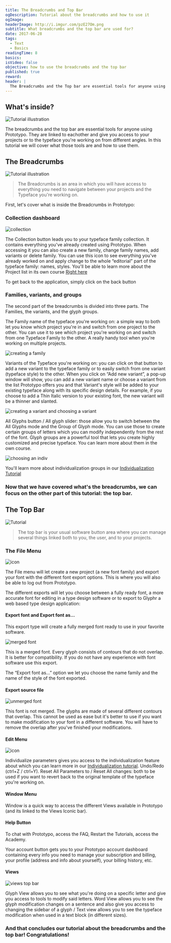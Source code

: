 ```yaml
---
title: The Breadcrumbs and Top Bar
ogDescription: Tutorial about the breadcrumbs and how to use it
ogImage:
headerImage: http://i.imgur.com/pzE27Om.png
subtitle: What breadcrumbs and the top bar are used for?
date: 2017-06-28
tags:
  - Text
  - Basics
readingTime: 8
basics:
isVideo: false
objective: how to use the breadcrumbs and the top bar
published: true
reward:
header: |
  The Breadcrumbs and the Top bar are essential tools for anyone using Prototypo. In this tutorial we will cover what's in both those tools and how to use them.
---
```


## What's inside?

![Tutorial illustration](goldenthreadgifcomp2.gif)

The breadcrumbs and the top bar are essential tools for anyone using Prototypo. They are linked to eachother and give you access to your projects or to the typeface you're working on from different angles. In this tutorial we will cover what those tools are and how to use them.


## The Breadcrumbs

![Tutorial illustration](IA7NfHu.jpg)

> The Breadcrumbs is an area in which you will have access to everything you need to navigate between your projects and the Typeface you're working on.

First, let's cover what is inside the Breadcrumbs in Prototypo:

### Collection dashboard

![collection](collection_intro.gif)

The Collection button leads you to your typeface family collection. It contains everything you've already created using Prototypo. When accessing it you can also create a new family, change family names, add variants or delete family. You can use this icon to see everything you've already worked on and apply change to the whole &ldquo;editorial&rdquo; part of the typeface family: names, styles. You'll be able to learn more about the Project list in its own course [Right here](/academy/course/Managing-your-projects)

To get back to  the application, simply click on the back button

### Families, variants, and groups

The second part of the breadcrumbs is divided into three parts. The Families, the variants, and the glyph groups.

The Family name of the typeface you're working on: a simple way to both let you know which project you're in and switch from one project to the other. You can use it to see which project you're working on and switch from one Typeface Family to the other. A really handy tool when you're working on multiple projects.

![creating a family](family_bread_crumb.gif)

Variants of the Typeface you're working on: you can click on that button to add a new variant to the typeface family or to easily switch from one variant (typeface style) to the other. When you click on &ldquo;Add new variant&rdquo;, a pop-up window will show, you can add a new variant name or choose a variant from the list Prototypo offers you and that Variant's style will be added to your existing typeface along with its specific design details. For example, if you choose to add a Thin Italic version to your existing font, the new variant will be a thinner and slanted.

![creating a variant and choosing a variant](variant_bread_crumb.gif)

All Glyphs button / All glyph slider: those allow you to switch between the All Glyphs mode and the Group of Glyph mode.
You can use those to create certain groups of letters which you can modify independently from the rest of the font. Glyph groups are a powerful tool that lets you create highly customized and precise typeface. You can learn more about them in the own course.

![choosing an indiv](indiv_bread_crumb.gif)

You'll learn more about individualization groups in our [Individualization Tutorial](/academy/course/Individualizing-glyphs)

### Now that we have covered what's the breadcrumbs, we can focus on the other part of this tutorial: the top bar.

## The Top Bar

![Tutorial](menus_small.gif)

> The top bar is your usual software button area where you can manage several things linked both to you, the user, and to your projects.

### The File Menu

![icon](NQnePBs.jpg)

The File menu will let create a new project (a new font family) and export your font with the different font export options. This is where you will also be able to log out from Prototypo.

The different exports will let you choose between a fully ready font, a more accurate font for editing in a type design software or to export to Glyphr a web based type design application:

#### Export font and Export font as...

This export type will create a fully merged font ready to use in your favorite software.

![merged font](merged_font.png)

This is a merged font. Every glyph consists of contours that do not overlap. It is better for compatibility. If you do not have any experience with font software use this export.

The &ldquo;Export font as...&rdquo; option we let you choose the name family and the name of the style of the font exported.

#### Export source file

![unmerged font](unmerged_font.png)

This font is not merged. The glyphs are made of several different contours that overlap. This cannot be used as ease but it's better to use if you want to make modification to your font in a different software. You will have to remove the overlap after you've finished your modifications.

#### Edit Menu

![icon](rbroGP5.jpg)

Individualize parameters gives you access to the individualization feature about which you can learn more in our [Individualization tutorial](/academy/course/Individualizing-glyphs). Undo/Redo (ctrl+Z / ctrl+Y). Reset All Parameters to / Reset All changes: both to be used if you want to revert back to the original template of the typeface you're working on.


#### Window Menu

Window is a quick way to access the different Views available in Prototypo (and its linked to the Views Iconic bar).


#### Help Button

To chat with Prototypo, access the FAQ, Restart the Tutorials, access the Academy.


Your account button gets you to your Prototypo account dashboard containing every info you need to manage your subscription and billing, your profile (address and info about yourself), your billing history, etc.

#### Views

![views top bar](views_topbar.gif)

Glyph View allows you to see what you're doing on a specific letter and give you access to tools to modify said letters. Word View allows you to see the glyph modification changes on a sentence and also give you access to changing the sidebar of a glyph / Text view allows you to see the typeface modification when used in a text block (in different sizes).

### And that concludes our tutorial about the breadcrumbs and the top bar! Congratulations!
